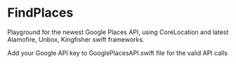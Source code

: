 # FindPlaces
Playground for the newest Google Places API, using CoreLocation and latest Alamofire, Unbox, Kingfisher swift frameworks.

Add your Google API key to GooglePlacesAPI.swift file for the valid API calls
